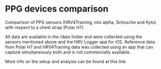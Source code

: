 # PPG devices comparison
Comparison of PPG sensors (HRV4Training, mio alpha, Schosche and Kyto) with respect to a chest strap (Polar H7). 

All data are available in the /data folder and were collected using the sensors mentioned above and the HRV Logger app for iOS. Reference data from Polar H7 and HRV4Training data was collected using an app that can capture simultaneously both and is not commercially available.

More info on the setup and analysis can be found at this link:

